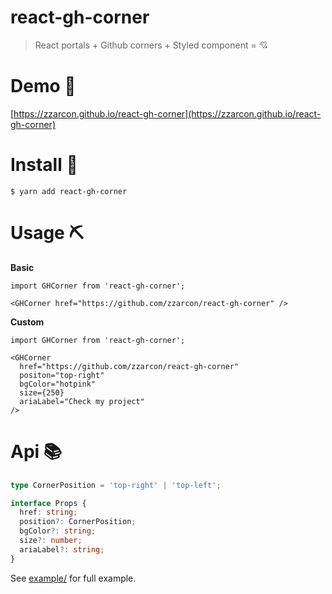 # react-gh-corner
> React portals + Github corners + Styled component = 💘

# Demo 🍿

[https://zzarcon.github.io/react-gh-corner](https://zzarcon.github.io/react-gh-corner)

# Install 🚀

```
$ yarn add react-gh-corner
```

# Usage ⛏

**Basic** 

```tsx
import GHCorner from 'react-gh-corner';

<GHCorner href="https://github.com/zzarcon/react-gh-corner" />
```

**Custom**

```tsx
import GHCorner from 'react-gh-corner';

<GHCorner
  href="https://github.com/zzarcon/react-gh-corner"
  positon="top-right"
  bgColor="hotpink"
  size={250}
  ariaLabel="Check my project"
/>
```

# Api 📚

```ts
type CornerPosition = 'top-right' | 'top-left';

interface Props {
  href: string;
  position?: CornerPosition;
  bgColor?: string;
  size?: number;
  ariaLabel?: string;
}
```

See [example/](https://github.com/zzarcon/react-gh-corner/tree/master/example) for full example.
